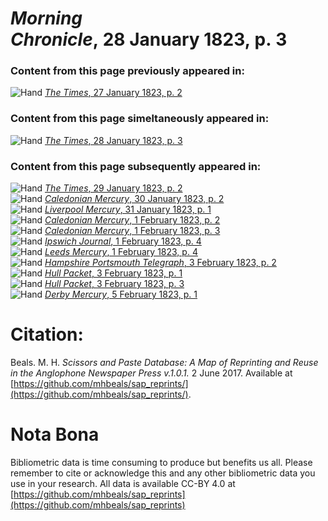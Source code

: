 # *Morning Chronicle*, 28 January 1823, p. 3  
  
### Content from this page previously appeared in:  
![Hand](http://scissorsandpaste.net/wp-content/uploads/2017/06/smallhandpointer.png) [*The Times*, 27 January 1823, p. 2](https://mhbeals.github.io/sap_html/The-Times/The-Times-27-January-1823-p-2)  
  
### Content from this page simeltaneously appeared in:  
![Hand](http://scissorsandpaste.net/wp-content/uploads/2017/06/smallhandpointer.png) [*The Times*, 28 January 1823, p. 3](https://mhbeals.github.io/sap_html/The-Times/The-Times-28-January-1823-p-3)  
  
### Content from this page subsequently appeared in:  
![Hand](http://scissorsandpaste.net/wp-content/uploads/2017/06/smallhandpointer.png) [*The Times*, 29 January 1823, p. 2](https://mhbeals.github.io/sap_html/The-Times/The-Times-29-January-1823-p-2)  
![Hand](http://scissorsandpaste.net/wp-content/uploads/2017/06/smallhandpointer.png) [*Caledonian Mercury*, 30 January 1823, p. 2](https://mhbeals.github.io/sap_html/Caledonian-Mercury/Caledonian-Mercury-30-January-1823-p-2)  
![Hand](http://scissorsandpaste.net/wp-content/uploads/2017/06/smallhandpointer.png) [*Liverpool Mercury*, 31 January 1823, p. 1](https://mhbeals.github.io/sap_html/Liverpool-Mercury/Liverpool-Mercury-31-January-1823-p-1)  
![Hand](http://scissorsandpaste.net/wp-content/uploads/2017/06/smallhandpointer.png) [*Caledonian Mercury*, 1 February 1823, p. 2](https://mhbeals.github.io/sap_html/Caledonian-Mercury/Caledonian-Mercury-1-February-1823-p-2)  
![Hand](http://scissorsandpaste.net/wp-content/uploads/2017/06/smallhandpointer.png) [*Caledonian Mercury*, 1 February 1823, p. 3](https://mhbeals.github.io/sap_html/Caledonian-Mercury/Caledonian-Mercury-1-February-1823-p-3)  
![Hand](http://scissorsandpaste.net/wp-content/uploads/2017/06/smallhandpointer.png) [*Ipswich Journal*, 1 February 1823, p. 4](https://mhbeals.github.io/sap_html/Ipswich-Journal/Ipswich-Journal-1-February-1823-p-4)  
![Hand](http://scissorsandpaste.net/wp-content/uploads/2017/06/smallhandpointer.png) [*Leeds Mercury*, 1 February 1823, p. 4](https://mhbeals.github.io/sap_html/Leeds-Mercury/Leeds-Mercury-1-February-1823-p-4)  
![Hand](http://scissorsandpaste.net/wp-content/uploads/2017/06/smallhandpointer.png) [*Hampshire Portsmouth Telegraph*, 3 February 1823, p. 2](https://mhbeals.github.io/sap_html/Hampshire-Portsmouth-Telegraph/Hampshire-Portsmouth-Telegraph-3-February-1823-p-2)  
![Hand](http://scissorsandpaste.net/wp-content/uploads/2017/06/smallhandpointer.png) [*Hull Packet*, 3 February 1823, p. 1](https://mhbeals.github.io/sap_html/Hull-Packet/Hull-Packet-3-February-1823-p-1)  
![Hand](http://scissorsandpaste.net/wp-content/uploads/2017/06/smallhandpointer.png) [*Hull Packet*, 3 February 1823, p. 3](https://mhbeals.github.io/sap_html/Hull-Packet/Hull-Packet-3-February-1823-p-3)  
![Hand](http://scissorsandpaste.net/wp-content/uploads/2017/06/smallhandpointer.png) [*Derby Mercury*, 5 February 1823, p. 1](https://mhbeals.github.io/sap_html/Derby-Mercury/Derby-Mercury-5-February-1823-p-1)  


# Citation: 

Beals. M. H. *Scissors and Paste Database: A Map of Reprinting and Reuse in the Anglophone Newspaper Press v.1.0.1.* 2 June 2017. Available at [https://github.com/mhbeals/sap_reprints/](https://github.com/mhbeals/sap_reprints/). 

# Nota Bona

Bibliometric data is time consuming to produce but benefits us all. Please remember to cite or acknowledge this and any other bibliometric data you use in your research. All data is available CC-BY 4.0 at [https://github.com/mhbeals/sap_reprints](https://github.com/mhbeals/sap_reprints)